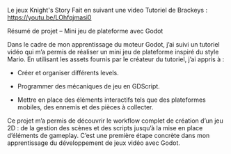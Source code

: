 Le jeux Knight's Story
Fait en suivant une video Tutoriel de Brackeys : https://youtu.be/LOhfqjmasi0

Résumé de projet – Mini jeu de plateforme avec Godot

Dans le cadre de mon apprentissage du moteur Godot, j’ai suivi un tutoriel vidéo qui m’a permis de réaliser un mini jeu de plateforme inspiré du style Mario. En utilisant les assets fournis par le créateur du tutoriel, j’ai appris à :

- Créer et organiser différents levels.

- Programmer des mécaniques de jeu en GDScript.

- Mettre en place des éléments interactifs tels que des plateformes mobiles, des ennemis et des pièces à collecter.

Ce projet m’a permis de découvrir le workflow complet de création d’un jeu 2D : de la gestion des scènes et des scripts jusqu’à la mise en place d’éléments de gameplay. C’est une première étape concrète dans mon apprentissage du développement de jeux vidéo avec Godot.
